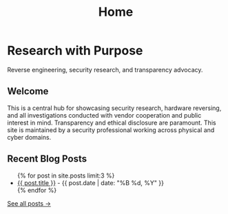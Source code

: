 ﻿---
layout: default
title: Home
---


<div class="hero">
  <h1>Research with Purpose</h1>
  <p class="tagline">Reverse engineering, security research, and transparency advocacy.</p>
</div>


<section class="section">
  <h2>Welcome</h2>
  <p>This is a central hub for showcasing security research, hardware reversing, and all investigations conducted with vendor cooperation and public interest in mind. Transparency and ethical disclosure are paramount. This site is maintained by a security professional working across physical and cyber domains.</p>
</section>


<section class="section">
  <h2>Recent Blog Posts</h2>
  <ul>
    {% for post in site.posts limit:3 %}
      <li><a href="{{ post.url }}">{{ post.title }}</a> - <span class="post-date">{{ post.date | date: "%B %d, %Y" }}</span></li>
    {% endfor %}
  </ul>
  <p><a href="/blog">See all posts →</a></p>
</section>
